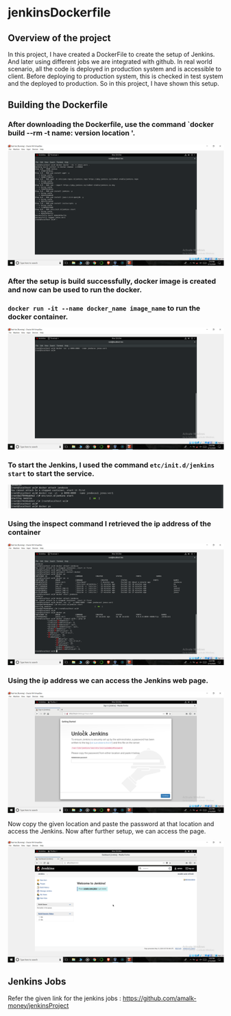 # jenkinsDockerfile


## Overview of the project

In this project, I have created a DockerFile to create the setup of Jenkins. And later using different jobs we  are integrated with github. In real world scenario, all the code is deployed in production system and is accessible to client. Before deploying to production system, this is checked in test system and the deployed to production.
So in this project, I have shown this setup.

## Building the Dockerfile

### After downloading the Dockerfile, use the command `docker build --rm -t name: version location '.

![Dockerfile build](https://github.com/amalk-money/jenkinsDockerfile/blob/master/IMG/Screenshot%20(329).png)

### After the setup is build successfully, docker image is created and now can be used to run the docker.

### `docker run -it --name docker_name image_name` to run the docker container.

![docker run](https://github.com/amalk-money/jenkinsDockerfile/blob/master/IMG/Screenshot%20(330).png)

### To start the Jenkins, I used the command `etc/init.d/jenkins start` to start the service.

![start service](https://github.com/amalk-money/jenkinsDockerfile/blob/master/IMG/Screenshot%20(332)~3.png)

### Using the inspect command I retrieved the ip address of the container

![ip addresses](https://github.com/amalk-money/jenkinsDockerfile/blob/master/IMG/Screenshot%20(332).png)

### Using the ip address we can access the Jenkins web page.

![web page](https://github.com/amalk-money/jenkinsDockerfile/blob/master/IMG/Screenshot%20(333).png)

Now copy the given location and paste the password at that location and access the Jenkins.
Now after further setup, we can access the page.


![Jenkins page](https://github.com/amalk-money/jenkinsDockerfile/blob/master/IMG/Screenshot%20(335).png)

## Jenkins Jobs

Refer the given link for the jenkins jobs : https://github.com/amalk-money/jenkinsProject
